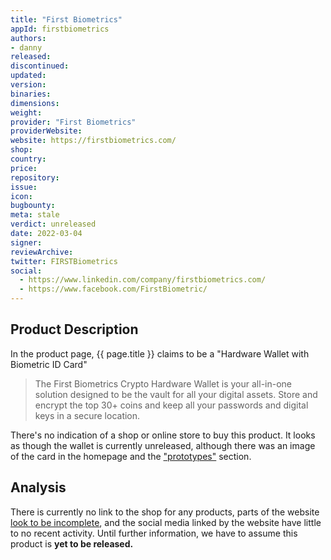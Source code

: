 ```yaml
---
title: "First Biometrics"
appId: firstbiometrics
authors:
- danny
released: 
discontinued: 
updated: 
version: 
binaries: 
dimensions: 
weight: 
provider: "First Biometrics"
providerWebsite: 
website: https://firstbiometrics.com/
shop: 
country: 
price: 
repository: 
issue: 
icon: 
bugbounty: 
meta: stale
verdict: unreleased
date: 2022-03-04
signer: 
reviewArchive: 
twitter: FIRSTBiometrics
social: 
  - https://www.linkedin.com/company/firstbiometrics.com/
  - https://www.facebook.com/FirstBiometric/
---
```



## Product Description 

In the product page, {{ page.title }} claims to be a "Hardware Wallet with Biometric ID Card"

> The First Biometrics Crypto Hardware Wallet is your all-in-one solution designed to be the vault for all your digital assets. Store and encrypt the top 30+ coins and keep all your passwords and digital keys in a secure location.

There's no indication of a shop or online store to buy this product. It looks as though the wallet is currently unreleased, although there was an image of the card in the homepage and the ["prototypes"](https://firstbiometrics.com/prototypes) section.


## Analysis 

There is currently no link to the shop for any products, parts of the website [look to be incomplete](https://firstbiometrics.com/news/), and the social media linked by the website have little to no recent activity. Until further information, we have to assume this product is **yet to be released.**